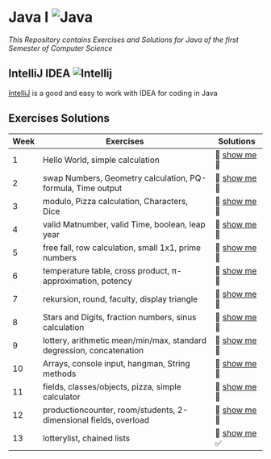 # Java I ![Java](https://img.icons8.com/color/32/000000/java-coffee-cup-logo.png)

*This Repository contains Exercises and Solutions for Java of the first Semester of Computer Science*

## IntelliJ IDEA ![Intellij](https://img.icons8.com/color/26/000000/intellij-idea.png)

[IntelliJ](https://www.jetbrains.com/de-de/idea/download/#section=windows) is a good and easy to work with IDEA for coding in Java

## Exercises Solutions

|Week| Exercises | Solutions |
| --- | --- | --- |
| 1 | Hello World, simple calculation | :flashlight: [show me](https://github.com/Combeter201/Java-I/tree/master/src/units/first) :page_facing_up: |
| 2 | swap Numbers, Geometry calculation, PQ-formula, Time output| :flashlight: [show me](https://github.com/Combeter201/Java-I/tree/master/src/units/second) :page_facing_up: |
| 3 | modulo, Pizza calculation, Characters, Dice | :flashlight: [show me](https://github.com/Combeter201/Java-I/tree/master/src/units/third) :page_facing_up: |
| 4 | valid Matnumber, valid Time, boolean, leap year | :flashlight: [show me](https://github.com/Combeter201/Java-I/tree/master/src/units/fourth) :page_facing_up: |
| 5 | free fall, row calculation, small 1x1, prime numbers | :flashlight: [show me](https://github.com/Combeter201/Java-I/tree/master/src/units/second) :page_facing_up: |
| 6 | temperature table, cross product, π-approximation, potency | :flashlight: [show me](https://github.com/Combeter201/Java-I/tree/master/src/units/second) :page_facing_up: |
| 7 | rekursion, round, faculty, display triangle | :flashlight: [show me](https://github.com/Combeter201/Java-I/tree/master/src/units/second) :page_facing_up: |
| 8 | Stars and Digits, fraction numbers, sinus calculation | :flashlight: [show me](https://github.com/Combeter201/Java-I/tree/master/src/units/second) :page_facing_up: |
| 9 | lottery, arithmetic mean/min/max, standard degression, concatenation | :flashlight: [show me](https://github.com/Combeter201/Java-I/tree/master/src/units/second) :page_facing_up: |
| 10 | Arrays, console input, hangman, String methods | :flashlight: [show me](https://github.com/Combeter201/Java-I/tree/master/src/units/second) :page_facing_up: |
| 11 | fields, classes/objects, pizza, simple calculator | :flashlight: [show me](https://github.com/Combeter201/Java-I/tree/master/src/units/second) :page_facing_up: |
| 12 | productioncounter, room/students, 2-dimensional fields, overload | :flashlight: [show me](https://github.com/Combeter201/Java-I/tree/master/src/units/second) :page_facing_up: |
| 13 | lotterylist, chained lists | :flashlight: [show me](https://github.com/Combeter201/Java-I/tree/master/src/units/second) :white_check_mark: |
